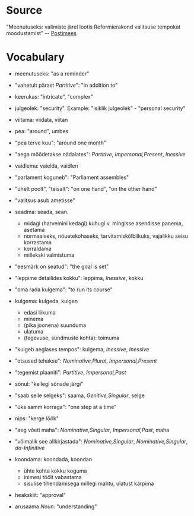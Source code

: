 # Source

"Meenutuseks: valimiste järel lootis Reformierakond valitsuse tempokat moodustamist" -- [Postimees][1]

[1]: http://poliitika.postimees.ee/3141719/meenutuseks-valimiste-jarel-lootis-reformierakond-valitsuse-tempokat-moodustamist

# Vocabulary

- meenutuseks: "as a reminder"

- "vahetult pärast *Partitive*": "in addition to"

- keerukas: "intricate", "complex"

- julgeolek: "security". Example: "isiklik julgeolek" - "personal security"

- viitama: viidata, viitan

- pea: "around", umbes

- "pea terve kuu": "around one month"

- "aega mõõdetakse nädalates": *Partitive*, *Impersonal,Present*, *Inessive*

- vaidlema: vaielda, vaidlen

- "parlament koguneb": "Parliament assembles"

- "ühelt poolt", "teisalt": "on one hand", "on the other hand"

- "valitsus asub ametisse" 

- seadma: seada, sean. 
  - midagi (harvemini kedagi) kuhugi v. mingisse asendisse panema, asetama
  - normaalseks, nõuetekohaseks, tarvitamiskõlblikuks, vajalikku seisu korrastama
  - korraldama
  - millekski valmistuma

- "eesmärk on seatud": "the goal is set"

- "leppime detailides kokku": leppima, *Inessive*, kokku

- "oma rada kulgema": "to run its course"

- kulgema: kulgeda, kulgen
  - edasi liikuma
  - minema
  - (pika joonena) suunduma
  - ulatuma
  - (tegevuse, sündmuste kohta): toimuma

- "kulgeb aeglases tempos": kulgema, *Inessive*, *Inessive*

- "otsused tehakse": *Nominative,Plural*, *Impersonal,Present*

- "tegemist plaaniti": *Partitive*, *Impersonal,Past*

- sõnul: "kellegi sõnade järgi"

- "saab selle selgeks": saama, *Genitive,Singular*, selge

- "üks samm korraga": "one step at a time"

- nips: "kerge löök"

- "aeg võeti maha": *Nominative,Singular*, *Impersonal,Past*, maha

- "võimalik see allkirjastada": *Nominative,Singular*, *Nominative,Singular*, *da-Infinitive*

- koondama: koondada, koondan
  - ühte kohta kokku koguma
  - inimesi töölt vabastama
  - sisulise tihendamisega millegi mahtu, ulatust kärpima

- heakskiit: "approval"

- arusaama *Noun*: "understanding"
 
